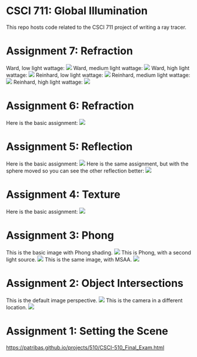 # CSCI 711: Global Illumination
This repo hosts code related to the CSCI 711 project of writing a ray tracer.

# Assignment 7: Refraction
Ward, low light wattage:
![](./src/ward_low.png)
Ward, medium light wattage:
![](./src/ward_mid.png)
Ward, high light wattage:
![](./src/ward_high.png)
Reinhard, low light wattage:
![](./src/reinhard_low.png)
Reinhard, medium light wattage:
![](./src/reinhard_mid.png)
Reinhard, high light wattage:
![](./src/reinhard_high.png)


# Assignment 6: Refraction
Here is the basic assignment:
![](./src/assn6_img.png)

# Assignment 5: Reflection
Here is the basic assignment:
![](./src/assn5_img.png)
Here is the same assignment, but with the sphere moved so you can see the other reflection better:
![](./src/assn5_img_moved.png)

# Assignment 4: Texture
Here is the basic assignment:
![](./src/assn4_img.png)

# Assignment 3: Phong
This is the basic image with Phong shading.
![](./src/assn3_img.png)
This is Phong, with a second light source.
![](./src/assn3_2_lights.png)
This is the same image, with MSAA.
![](./src/assn3_MSAA.png)

# Assignment 2: Object Intersections
This is the default image perspective.
![](./src/assn2_img_1.png)
This is the camera in a different location.
![](./src/assn2_img_2.png)

# Assignment 1: Setting the Scene
https://patribas.github.io/projects/510/CSCI-510_Final_Exam.html

